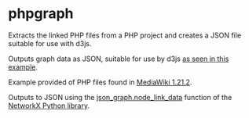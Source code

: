 phpgraph
========

Extracts the linked PHP files from a PHP project and creates a JSON file suitable for use with d3js. 

Outputs graph data as JSON, suitable for use by d3js [as seen in this example](http://bl.ocks.org/mbostock/4062045).

Example provided of PHP files found in [MediaWiki 1.21.2](http://download.wikimedia.org/mediawiki/1.21/mediawiki-1.21.2.tar.gz).

Outputs to JSON using the [json_graph.node_link_data](http://networkx.github.io/documentation/latest/reference/generated/networkx.readwrite.json_graph.node_link_data.html#networkx.readwrite.json_graph.node_link_data) function of the [NetworkX Python library](http://networkx.github.io/).
